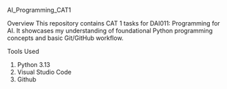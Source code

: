 AI_Programming_CAT1

Overview
This repository contains CAT 1 tasks for DAI011: Programming for AI.
It showcases my understanding of foundational Python programming concepts and basic Git/GitHub workflow.

Tools Used
1. Python 3.13
2. Visual Studio Code
3. Github
